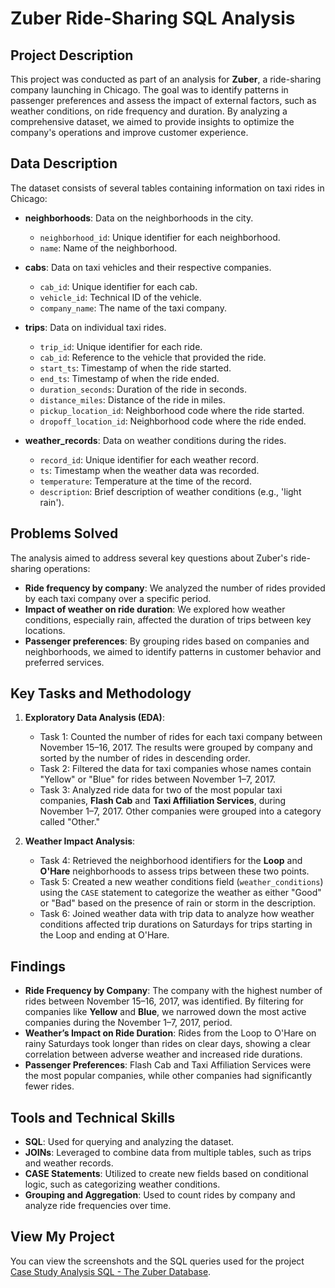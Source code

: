 # Zuber Ride-Sharing SQL Analysis

## Project Description
This project was conducted as part of an analysis for **Zuber**, a ride-sharing company launching in Chicago. The goal was to identify patterns in passenger preferences and assess the impact of external factors, such as weather conditions, on ride frequency and duration. By analyzing a comprehensive dataset, we aimed to provide insights to optimize the company's operations and improve customer experience.

## Data Description
The dataset consists of several tables containing information on taxi rides in Chicago:

- **neighborhoods**: Data on the neighborhoods in the city.
  - `neighborhood_id`: Unique identifier for each neighborhood.
  - `name`: Name of the neighborhood.

- **cabs**: Data on taxi vehicles and their respective companies.
  - `cab_id`: Unique identifier for each cab.
  - `vehicle_id`: Technical ID of the vehicle.
  - `company_name`: The name of the taxi company.

- **trips**: Data on individual taxi rides.
  - `trip_id`: Unique identifier for each ride.
  - `cab_id`: Reference to the vehicle that provided the ride.
  - `start_ts`: Timestamp of when the ride started.
  - `end_ts`: Timestamp of when the ride ended.
  - `duration_seconds`: Duration of the ride in seconds.
  - `distance_miles`: Distance of the ride in miles.
  - `pickup_location_id`: Neighborhood code where the ride started.
  - `dropoff_location_id`: Neighborhood code where the ride ended.

- **weather_records**: Data on weather conditions during the rides.
  - `record_id`: Unique identifier for each weather record.
  - `ts`: Timestamp when the weather data was recorded.
  - `temperature`: Temperature at the time of the record.
  - `description`: Brief description of weather conditions (e.g., 'light rain').

## Problems Solved
The analysis aimed to address several key questions about Zuber's ride-sharing operations:
- **Ride frequency by company**: We analyzed the number of rides provided by each taxi company over a specific period.
- **Impact of weather on ride duration**: We explored how weather conditions, especially rain, affected the duration of trips between key locations.
- **Passenger preferences**: By grouping rides based on companies and neighborhoods, we aimed to identify patterns in customer behavior and preferred services.

## Key Tasks and Methodology
1. **Exploratory Data Analysis (EDA)**:
   - Task 1: Counted the number of rides for each taxi company between November 15–16, 2017. The results were grouped by company and sorted by the number of rides in descending order.
   - Task 2: Filtered the data for taxi companies whose names contain "Yellow" or "Blue" for rides between November 1–7, 2017.
   - Task 3: Analyzed ride data for two of the most popular taxi companies, **Flash Cab** and **Taxi Affiliation Services**, during November 1–7, 2017. Other companies were grouped into a category called "Other."

2. **Weather Impact Analysis**:
   - Task 4: Retrieved the neighborhood identifiers for the **Loop** and **O'Hare** neighborhoods to assess trips between these two points.
   - Task 5: Created a new weather conditions field (`weather_conditions`) using the `CASE` statement to categorize the weather as either "Good" or "Bad" based on the presence of rain or storm in the description.
   - Task 6: Joined weather data with trip data to analyze how weather conditions affected trip durations on Saturdays for trips starting in the Loop and ending at O'Hare.

## Findings
- **Ride Frequency by Company**: The company with the highest number of rides between November 15–16, 2017, was identified. By filtering for companies like **Yellow** and **Blue**, we narrowed down the most active companies during the November 1–7, 2017, period.
- **Weather’s Impact on Ride Duration**: Rides from the Loop to O'Hare on rainy Saturdays took longer than rides on clear days, showing a clear correlation between adverse weather and increased ride durations.
- **Passenger Preferences**: Flash Cab and Taxi Affiliation Services were the most popular companies, while other companies had significantly fewer rides.

## Tools and Technical Skills
- **SQL**: Used for querying and analyzing the dataset.
- **JOINs**: Leveraged to combine data from multiple tables, such as trips and weather records.
- **CASE Statements**: Utilized to create new fields based on conditional logic, such as categorizing weather conditions.
- **Grouping and Aggregation**: Used to count rides by company and analyze ride frequencies over time.

## View My Project
You can view the screenshots and the SQL queries used for the project [Case Study Analysis SQL - The Zuber Database](https://drive.google.com/file/d/1AcLPzHi8XWutI4IhkIfosj0-wxoVVTqk/view?usp=sharing).
